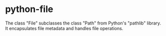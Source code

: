 # python-file
The class "File" subclasses the class "Path" from Python's "pathlib" library.  It encapsulates file metadata and handles file operations.
